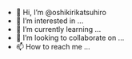 - 👋 Hi, I’m @oshikirikatsuhiro
- 👀 I’m interested in ...
- 🌱 I’m currently learning ...
- 💞️ I’m looking to collaborate on ...
- 📫 How to reach me ...

<!---
oshikirikatsuhiro/oshikirikatsuhiro is a ✨ special ✨ repository because its `README.md` (this file) appears on your GitHub profile.
You can click the Preview link to take a look at your changes.
--->
